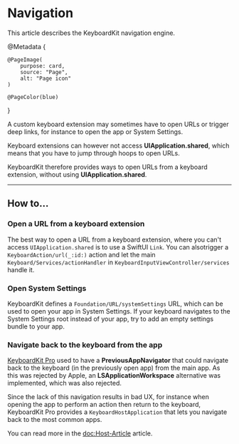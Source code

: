 # Navigation

This article describes the KeyboardKit navigation engine.

@Metadata {

    @PageImage(
        purpose: card,
        source: "Page",
        alt: "Page icon"
    )

    @PageColor(blue)
}

A custom keyboard extension may sometimes have to open URLs or trigger deep links, for instance to open the app or System Settings.

Keyboard extensions can however not access **UIApplication.shared**, which means that you have to jump through hoops to open URLs.

KeyboardKit therefore provides ways to open URLs from a keyboard extension, without using **UIApplication.shared**.


---


## How to...


### Open a URL from a keyboard extension

The best way to open a URL from a keyboard extension, where you can't access `UIApplication.shared` is to use a SwiftUI `Link`. You can alsotrigger a ``KeyboardAction/url(_:id:)`` action and let the main ``Keyboard/Services/actionHandler`` in ``KeyboardInputViewController/services`` handle it.



### Open System Settings

KeyboardKit defines a ``Foundation/URL/systemSettings`` URL, which can be used to open your app in System Settings. If your keyboard navigates to the System Settings root instead of your app, try to add an empty settings bundle to your app. 


### Navigate back to the keyboard from the app

[KeyboardKit Pro][Pro] used to have a **PreviousAppNavigator** that could navigate back to the keyboard (in the previously open app) from the main app. As this was rejected by Apple, an **LSApplicationWorkspace** alternative was implemented, which was also rejected.

Since the lack of this navigation results in bad UX, for instance when opening the app to perform an action then return to the keyboard, KeyboardKit Pro provides a ``KeyboardHostApplication`` that lets you navigate back to the most common apps. 

You can read more in the <doc:Host-Article> article.


[Pro]: https://github.com/KeyboardKit/KeyboardKitPro   
